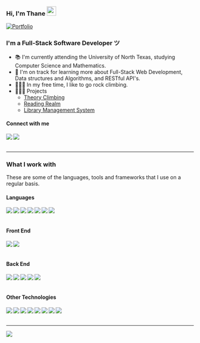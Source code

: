 ### Hi, I'm Thane <img src="https://media.giphy.com/media/hvRJCLFzcasrR4ia7z/giphy.gif" width="25px">
[![Portfolio](https://img.shields.io/website?down_message=%E2%96%BC&label=Portfolio&style=for-the-badge&up_message=%E2%96%B2&url=http%3A%2F%2Fdipanjande.com%2F)](https://thanetate.dev)

<h3>I'm a Full-Stack Software Developer ツ</h3>

- 📚 I'm currently attending the University of North Texas, studying Computer Science and Mathematics. 
- 🌱 I'm on track for learning more about Full-Stack Web Development, Data structures and Algorithms, and RESTful API's.
- 🧗🏻‍♂️ In my free time, I like to go rock climbing.
- 👨🏼‍💻 Projects
  - [Theory Climbing](https://github.com/thanetate/Clothing-Website)
  - [Reading Realm](https://github.com/ksheahen/Reading-Realm)
  - [Library Management System](https://github.com/thanetate/Library-Management-System)
 

#### Connect with me

<a href="https://www.linkedin.com/in/thanetate/"><img align="left" src="https://img.shields.io/badge/LinkedIn-0A66C2?&style=for-the-badge&logo=LinkedIn&logoColor=white" /></a>
<a href="mailto:thanetate1@gmail.com"><img align="left" src="https://img.shields.io/badge/Email-EA4335?&style=for-the-badge&logo=Gmail&logoColor=white" /></a>

<br/><br/>

---

### What I work with

<p>These are some of the languages, tools and frameworks that I use on a regular basis.</p>

<h4>Languages</h4>
<p>
  <img align="left" src="https://img.shields.io/badge/JavaScript-1c1c1c?&style=flat-square&logo=JavaScript" />
  <img align="left" src="https://img.shields.io/badge/TypeScript-1c1c1c?&style=flat-square&logo=TypeScript" />
  <img align="left" src="https://img.shields.io/badge/C-1c1c1c?&style=flat-square&logo=C" />
  <img align="left" src="https://img.shields.io/badge/C++-1c1c1c?&style=flat-square&logo=C%2B%2B&logoColor=00599C" />
  <img align="left" src="https://img.shields.io/badge/Go-1c1c1c?&style=flat-square&logo=Go" />
  <img align="left" src="https://img.shields.io/badge/HTML-1c1c1c?&style=flat-square&logo=HTML5" />
  <img align="left" src="https://img.shields.io/badge/CSS-1c1c1c?&style=flat-square&logo=CSS3&logoColor=1572B6" />
</p>
  
<br/><br/>

<h4>Front End</h4>
<p>
   <img align="left" src="https://img.shields.io/badge/Next-1c1c1c?&style=flat-square&logo=Next.js" />
   <img align="left" src="https://img.shields.io/badge/React-1c1c1c?&style=flat-square&logo=React" />
</p>
  
<br/><br/>

<h4>Back End</h4>
<p>
   <img align="left" src="https://img.shields.io/badge/Node-1c1c1c?&style=flat-square&logo=Node.js" />
   <img align="left" src="https://img.shields.io/badge/Express-1c1c1c?&style=flat-square&logo=Express" />
   <img align="left" src="https://img.shields.io/badge/Supabase-1c1c1c?&style=flat-square&logo=Supabase" />
   <img align="left" src="https://img.shields.io/badge/MongoDB-1c1c1c?&style=flat-square&logo=MongoDB" />
   <img align="left" src="https://img.shields.io/badge/SQL-1c1c1c?&style=flat-square&logo=SQL" />
</p>

<br/><br/>

<h4>Other Technologies</h4>
<p>
   <img align="left" src="https://img.shields.io/badge/Vercel-1c1c1c?&style=flat-square&logo=Vercel" />
   <img align="left" src="https://img.shields.io/badge/Visual Studio Code-1c1c1c?&style=flat-square&logo=Visual Studio Code" />
   <img align="left" src="https://img.shields.io/badge/Git-1c1c1c?&style=flat-square&logo=Git" />
   <img align="left" src="https://img.shields.io/badge/GitHub-1c1c1c?&style=flat-square&logo=GitHub" />
   <img align="left" src="https://img.shields.io/badge/GitLab-1c1c1c?&style=flat-square&logo=GitLab" />
   <img align="left" src="https://img.shields.io/badge/Infisical-1c1c1c?&style=flat-square&logo=Infisical" />
   <img align="left" src="https://img.shields.io/badge/Jira-1c1c1c?&style=flat-square&logo=Jira" />
   <img align="left" src="https://img.shields.io/badge/Figma-1c1c1c?&style=flat-square&logo=Figma" />
</p>

<br/><br/>

---

[![](https://visitcount.itsvg.in/api?id=thanetate&icon=0&color=1)](https://visitcount.itsvg.in)

